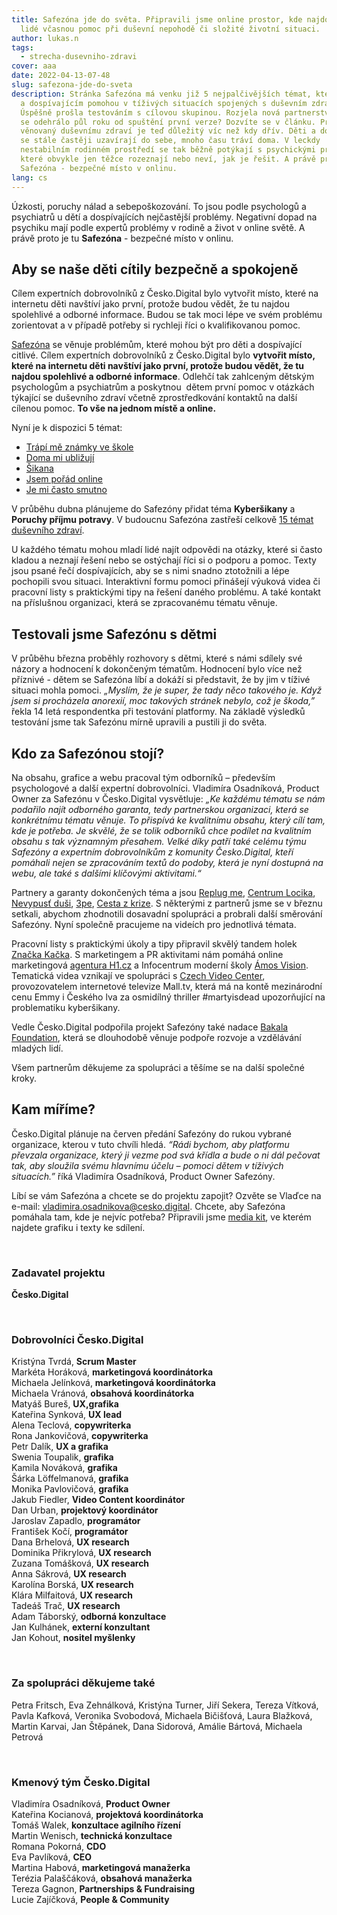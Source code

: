 ```yaml
---
title: Safezóna jde do světa. Připravili jsme online prostor, kde najdou mladí
  lidé včasnou pomoc při duševní nepohodě či složité životní situaci.
author: lukas.n
tags:
  - strecha-dusevniho-zdravi
cover: aaa
date: 2022-04-13-07-48
slug: safezona-jde-do-sveta
description: Stránka Safezóna má venku již 5 nejpalčivějších témat, které dětem
  a dospívajícím pomohou v tíživých situacích spojených s duševním zdravím.
  Úspěšně prošla testováním s cílovou skupinou. Rozjela nová partnerství. Co vše
  se odehrálo půl roku od spuštění první verze? Dozvíte se v článku. Prostor
  věnovaný duševnímu zdraví je teď důležitý víc než kdy dřív. Děti a dospívající
  se stále častěji uzavírají do sebe, mnoho času tráví doma. V leckdy
  nestabilním rodinném prostředí se tak běžně potýkají s psychickými problémy,
  které obvykle jen těžce rozeznají nebo neví, jak je řešit. A právě proto je tu
  Safezóna - bezpečné místo v onlinu.
lang: cs
---
```

Úzkosti, poruchy nálad a sebepoškozování. To jsou podle psychologů a psychiatrů u dětí a dospívajících nejčastější problémy. Negativní dopad na psychiku mají podle expertů problémy v rodině a život v online světě. A právě proto je tu **Safezóna** - bezpečné místo v onlinu.

## Aby se naše děti cítily bezpečně a spokojeně

Cílem expertních dobrovolníků z Česko.Digital bylo vytvořit místo, které na internetu děti navštíví jako první, protože budou vědět, že tu najdou spolehlivé a odborné informace. Budou se tak moci lépe ve svém problému zorientovat a v případě potřeby si rychleji říci o kvalifikovanou pomoc.

[Safezóna](https://www.safezona.cz/) se věnuje problémům, které mohou být pro děti a dospívající citlivé. Cílem expertních dobrovolníků z Česko.Digital bylo **vytvořit místo, které na internetu děti navštíví jako první, protože budou vědět, že tu najdou spolehlivé a odborné informace**. Odlehčí tak zahlceným dětským psychologům a psychiatrům a poskytnou  dětem první pomoc v otázkách týkající se duševního zdraví včetně zprostředkování kontaktů na další cílenou pomoc. **To vše na jednom místě a online.**

Nyní je k dispozici 5 témat:

* [Trápí mě známky ve škole](https://www.safezona.cz/prospech)
* [Doma mi ubližují](https://www.safezona.cz/domaci-nasili)
* [Šikana](https://www.safezona.cz/sikana)
* [Jsem pořád online](https://www.safezona.cz/digitalni-zavislosti)
* [Je mi často smutno](https://www.safezona.cz/je-mi-casto-smutno)

V průběhu dubna plánujeme do Safezóny přidat téma **Kyberšikany** a **Poruchy příjmu potravy**. V budoucnu Safezóna zastřeší celkově [15 témat duševního zdraví](https://www.safezona.cz/rozcestnik). 

U každého tématu mohou mladí lidé najít odpovědi na otázky, které si často kladou a neznají řešení nebo se ostýchají říci si o podporu a pomoc. Texty jsou psané řečí dospívajících, aby se s nimi snadno ztotožnili a lépe pochopili svou situaci. Interaktivní formu pomoci přinášejí výuková videa či pracovní listy s praktickými tipy na řešení daného problému. A také kontakt na příslušnou organizaci, která se zpracovanému tématu věnuje.

## Testovali jsme Safezónu s dětmi

V průběhu března proběhly rozhovory s dětmi, které s námi sdílely své názory a hodnocení k dokončeným tématům. Hodnocení bylo více než příznivé - dětem se Safezóna líbí a dokáží si představit, že by jim v tíživé situaci mohla pomoci. *„Myslím, že je super, že tady něco takového je. Když jsem si procházela anorexií, moc takových stránek nebylo, což je škoda,”* řekla 14 letá respondentka při testování platformy. Na základě výsledků testování jsme tak Safezónu mírně upravili a pustili ji do světa.

## Kdo za Safezónou stojí?

Na obsahu, grafice a webu pracoval tým odborníků – především psychologové a další expertní dobrovolníci. Vladimíra Osadníková, Product Owner za Safezónu v Česko.Digital vysvětluje: *„Ke každému tématu se nám podařilo najít odborného garanta, tedy partnerskou organizaci, která se konkrétnímu tématu věnuje. To přispívá ke kvalitnímu obsahu, který cílí tam, kde je potřeba. Je skvělé, že se tolik odborníků chce podílet na kvalitním obsahu s tak významným přesahem. Velké díky patří také celému týmu Safezóny a expertním dobrovolníkům z komunity Česko.Digital, kteří pomáhali nejen se zpracováním textů do podoby, která je nyní dostupná na webu, ale také s dalšími klíčovými aktivitami.“*

Partnery a garanty dokončených téma a jsou [Replug me](https://www.replug.me/), [Centrum Locika](https://www.centrumlocika.cz/), [Nevypusť duši](https://nevypustdusi.cz/), [3pe](https://www.jsme3pe.cz/), [Cesta z krize](https://www.cestazkrize.net/). S některými z partnerů jsme se v březnu setkali, abychom zhodnotili dosavadní spolupráci a probrali další směrování Safezóny. Nyní společně pracujeme na videích pro jednotlivá témata.

Pracovní listy s praktickými úkoly a tipy připravil skvělý tandem holek [Značka Kačka](https://www.znackakacka.cz/). S marketingem a PR aktivitami nám pomáhá online marketingová [agentura H1.cz](https://www.h1.cz/) a Infocentrum moderní školy [Ámos Vision](https://amosvision.cz/cz). Tematická videa vznikají ve spolupráci s [Czech Video Center](https://www.cncenter.cz/), provozovatelem internetové televize Mall.tv, která má na kontě mezinárodní cenu Emmy i Českého lva za osmidílný thriller #martyisdead upozorňující na problematiku kyberšikany.

Vedle Česko.Digital podpořila projekt Safezóny také nadace [Bakala Foundation](https://www.bakalafoundation.org/), která se dlouhodobě věnuje podpoře rozvoje a vzdělávání mladých lidí.

Všem partnerům děkujeme za spolupráci a těšíme se na další společné kroky.

## Kam míříme?

Česko.Digital plánuje na červen předání Safezóny do rukou vybrané organizace, kterou v tuto chvíli hledá. *“Rádi bychom, aby platformu převzala organizace, který ji vezme pod svá křídla a bude o ni dál pečovat tak, aby sloužila svému hlavnímu účelu – pomoci dětem v tíživých situacích.”* říká Vladimíra Osadníková, Product Owner Safezóny.

Líbí se vám Safezóna a chcete se do projektu zapojit? Ozvěte se Vlaďce na e-mail: [vladimira.osadnikova@cesko.digital](mailto:vladimira.osadnikova@cesko.digital). Chcete, aby Safezóna pomáhala tam, kde je nejvíc potřeba? Připravili jsme [media kit](https://drive.google.com/drive/u/0/folders/1ZlO5uSqluQsIYRwMxFVd0msM64kXe_Zp), ve kterém najdete grafiku i texty ke sdílení.

<br>

### Zadavatel projektu

**Česko.Digital**

<br>

### Dobrovolníci Česko.Digital

Kristýna Tvrdá, **Scrum Master**\
Markéta Horáková, **marketingová koordinátorka**\
Michaela Jelínková, **marketingová koordinátorka**\
Michaela Vránová, **obsahová koordinátorka**\
Matyáš Bureš, **UX,grafika**\
Kateřina Synková, **UX lead**\
Alena Teclová, **copywriterka**\
Rona Jankovičová, **copywriterka**\
Petr Dalík, **UX a grafika**\
Swenia Toupalik, **grafika**\
Kamila Nováková, **grafika**\
Šárka Löffelmanová, **grafika**\
Monika Pavlovičová, **grafika**\
Jakub Fiedler, **Video Content koordinátor**\
Dan Urban, **projektový koordinátor**\
Jaroslav Zapadlo, **programátor** \
František Kočí, **programátor**\
Dana Brhelová, **UX research**\
Dominika Přikrylová, **UX research**\
Zuzana Tomášková, **UX research**\
Anna Sákrová, **UX research**\
Karolína Borská, **UX research**\
Klára Milfaitová, **UX research**\
Tadeáš Trač, **UX research**\
Adam Táborský, **odborná konzultace**\
Jan Kulhánek, **externí konzultant**\
Jan Kohout, **nositel myšlenky**

<br>

### Za spolupráci děkujeme také

Petra Fritsch, Eva Zehnálková, Kristýna Turner, Jiří Sekera, Tereza Vítková, Pavla Kafková, Veronika Svobodová, Michaela Bičišťová, Laura Blažková, Martin Karvai, Jan Štěpánek, Dana Sidorová, Amálie Bártová, Michaela Petrová

<br>

### Kmenový tým Česko.Digital

Vladimíra Osadníková, **Product Owner**\
Kateřina Kocianová, **projektová koordinátorka**\
Tomáš Walek, **konzultace agilního řízení**\
Martin Wenisch, **technická konzultace**\
Romana Pokorná, **CDO**\
Eva Pavlíková, **CEO**\
Martina Habová, **marketingová manažerka**\
Terézia Palaščáková, **obsahová manažerka**\
Tereza Gagnon, **Partnerships & Fundraising**\
Lucie Zajíčková, **People & Community**